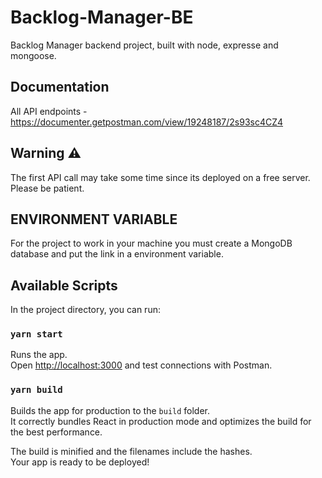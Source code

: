 # Backlog-Manager-BE
Backlog Manager backend project, built with node, expresse and mongoose.

## Documentation
All API endpoints - https://documenter.getpostman.com/view/19248187/2s93sc4CZ4

## Warning ⚠️

The first API call may take some time since its deployed on a free server. Please be patient.

## ENVIRONMENT VARIABLE

For the project to work in your machine you must create a MongoDB database and put the link in a environment variable.

## Available Scripts

In the project directory, you can run:

### `yarn start`

Runs the app.\
Open [http://localhost:3000](http://localhost:3000) and test connections with Postman.

### `yarn build`

Builds the app for production to the `build` folder.\
It correctly bundles React in production mode and optimizes the build for the best performance.

The build is minified and the filenames include the hashes.\
Your app is ready to be deployed!
